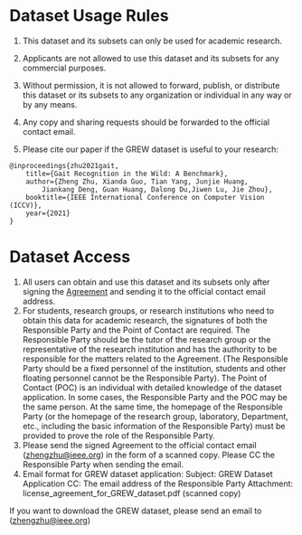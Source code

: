 # Dataset Usage Rules
1. This dataset and its subsets can only be used for academic research.

2. Applicants are not allowed to use this dataset and its subsets for any commercial purposes.

3. Without permission, it is not allowed to forward, publish, or distribute this dataset or its subsets to any organization or individual in any way or by any means.

4. Any copy and sharing requests should be forwarded to the official contact email.

5. Please cite our paper if the GREW dataset is useful to your research:
```
@inproceedings{zhu2021gait,
    title={Gait Recognition in the Wild: A Benchmark},
    author={Zheng Zhu, Xianda Guo, Tian Yang, Junjie Huang, 
        Jiankang Deng, Guan Huang, Dalong Du,Jiwen Lu, Jie Zhou},
    booktitle={IEEE International Conference on Computer Vision (ICCV)},
    year={2021}              
}
```

# Dataset Access
1. All users can obtain and use this dataset and its subsets only after signing the [Agreement](license_agreement_for_GREW_dataset.pdf) and sending it to the official contact email address.
2. For students, research groups, or research institutions who need to obtain this data for academic research, the signatures of both the Responsible Party and the Point of Contact are required. The Responsible Party should be the tutor of the research group or the representative of the research institution and has the authority to be responsible for the matters related to the Agreement. (The Responsible Party should be a fixed personnel of the institution, students and other floating personnel cannot be the Responsible Party). The Point of Contact (POC) is an individual with detailed knowledge of the dataset application. In some cases, the Responsible Party and the POC may be the same person. At the same time, the homepage of the Responsible Party (or the homepage of the research group, laboratory, Department, etc., including the basic information of the Responsible Party) must be provided to prove the role of the Responsible Party.
3. Please send the signed Agreement to the official contact email (zhengzhu@ieee.org) in the form of a scanned copy. Please CC the Responsible Party when sending the email.
4. Email format for GREW dataset application:
Subject: GREW Dataset Application
CC: The email address of the Responsible Party
Attachment: license_agreement_for_GREW_dataset.pdf (scanned copy)

If you want to download the GREW dataset, please send an email to (zhengzhu@ieee.org)
